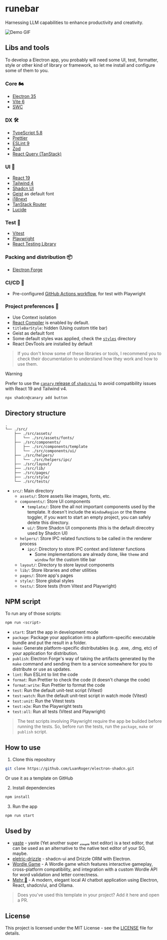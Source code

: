 # runebar

Harnessing LLM capabilities to enhance productivity and creativity.

![Demo GIF](https://github.com/LuanRoger/electron-shadcn/blob/main/images/demo.gif)

## Libs and tools

To develop a Electron app, you probably will need some UI, test, formatter, style or other kind of library or framework, so let me install and configure some of them to you.

### Core 🏍️

- [Electron 35](https://www.electronjs.org)
- [Vite 6](https://vitejs.dev)
- [SWC](https://swc.rs)

### DX 🛠️

- [TypeScript 5.8](https://www.typescriptlang.org)
- [Prettier](https://prettier.io)
- [ESLint 9](https://eslint.org)
- [Zod](https://zod.dev)
- [React Query (TanStack)](https://react-query.tanstack.com)

### UI 🎨

- [React 19](https://reactjs.org)
- [Tailwind 4](https://tailwindcss.com)
- [Shadcn UI](https://ui.shadcn.com)
- [Geist](https://vercel.com/font) as default font
- [i18next](https://www.i18next.com)
- [TanStack Router](https://tanstack.com/router)
- [Lucide](https://lucide.dev)

### Test 🧪

- [Vitest](https://vitest.dev)
- [Playwright](https://playwright.dev)
- [React Testing Library](https://testing-library.com/docs/react-testing-library/intro)

### Packing and distribution 📦

- [Electron Forge](https://www.electronforge.io)

### CI/CD 🚀

- Pre-configured [GitHub Actions workflow](https://github.com/LuanRoger/electron-shadcn/blob/main/.github/workflows/playwright.yml), for test with Playwright

### Project preferences 🎯

- Use Context isolation
- [React Compiler](https://react.dev/learn/react-compiler) is enabled by default.
- `titleBarStyle`: hidden (Using custom title bar)
- Geist as default font
- Some default styles was applied, check the [`styles`](https://github.com/LuanRoger/electron-shadcn/tree/main/src/styles) directory
- React DevTools are installed by default

> If you don't know some of these libraries or tools, I recommend you to check their documentation to understand how they work and how to use them.

> [!WARNING]
> Prefer to use the [`canary` release of `shadcn/ui`](https://ui.shadcn.com/docs/tailwind-v4) to avoid compatibility issues with React 19 and Tailwind v4.

```bash
npx shadcn@canary add button
```

## Directory structure

```plaintext
.
└── ./src/
    ├── ./src/assets/
    │   └── ./src/assets/fonts/
    ├── ./src/components/
    │   ├── ./src/components/template
    │   └── ./src/components/ui/
    ├── ./src/helpers/
    │   └── ./src/helpers/ipc/
    ├── ./src/layout/
    ├── ./src/lib/
    ├── ./src/pages/
    ├── ./src/style/
    └── ./src/tests/
```

- `src/`: Main directory
  - `assets/`: Store assets like images, fonts, etc.
  - `components/`: Store UI components
    - `template/`: Store the all not important components used by the template. It doesn't include the `WindowRegion` or the theme toggler, if you want to start an empty project, you can safely delete this directory.
    - `ui/`: Store Shadcn UI components (this is the default direcotry used by Shadcn UI)
  - `helpers/`: Store IPC related functions to be called in the renderer process
    - `ipc/`: Directory to store IPC context and listener functions
      - Some implementations are already done, like `theme` and `window` for the custom title bar
  - `layout/`: Directory to store layout components
  - `lib/`: Store libraries and other utilities
  - `pages/`: Store app's pages
  - `style/`: Store global styles
  - `tests/`: Store tests (from Vitest and Playwright)

## NPM script

To run any of those scripts:

```bash
npm run <script>
```

- `start`: Start the app in development mode
- `package`: Package your application into a platform-specific executable bundle and put the result in a folder.
- `make`: Generate platform-specific distributables (e.g. .exe, .dmg, etc) of your application for distribution.
- `publish`: Electron Forge's way of taking the artifacts generated by the `make` command and sending them to a service somewhere for you to distribute or use as updates.
- `lint`: Run ESLint to lint the code
- `format`: Run Prettier to check the code (it doesn't change the code)
- `format:write`: Run Prettier to format the code
- `test`: Run the default unit-test script (Vitest)
- `test:watch`: Run the default unit-test script in watch mode (Vitest)
- `test:unit`: Run the Vitest tests
- `test:e2e`: Run the Playwright tests
- `test:all`: Run all tests (Vitest and Playwright)

> The test scripts involving Playwright require the app be builded before running the tests. So, before run the tests, run the `package`, `make` or `publish` script.

## How to use

1. Clone this repository

```bash
git clone https://github.com/LuanRoger/electron-shadcn.git
```

Or use it as a template on GitHub

2. Install dependencies

```bash
npm install
```

3. Run the app

```bash
npm run start
```

## Used by

- [yaste](https://github.com/LuanRoger/yaste) - yaste (Yet another super ₛᵢₘₚₗₑ text editor) is a text editor, that can be used as an alternative to the native text editor of your SO, maybe.
- [eletric-drizzle](https://github.com/LuanRoger/electric-drizzle) - shadcn-ui and Drizzle ORM with Electron.
- [Wordle Game](https://github.com/masonyekta/wordle-game) - A Wordle game which features interactive gameplay, cross-platform compatibility, and integration with a custom Wordle API for word validation and letter correctness.
- [Mehr 🌟](https://github.com/xmannii/MehrLocalChat) - A modern, elegant local AI chatbot application using Electron, React, shadcn/ui, and Ollama.

> Does you've used this template in your project? Add it here and open a PR.

## License

This project is licensed under the MIT License - see the [LICENSE](https://github.com/LuanRoger/electron-shadcn/blob/main/LICENSE) file for details.
